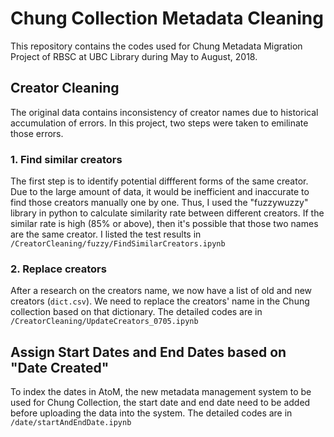 # Chung Collection Metadata Cleaning
This repository contains the codes used for Chung Metadata Migration Project of RBSC at UBC Library during May to August, 2018. 

## Creator Cleaning
The original data contains inconsistency of creator names due to historical accumulation of errors. In this project, two steps were taken to emilinate those errors.

### 1. Find similar creators
The first step is to identify potential diffferent forms of the same creator. Due to the large amount of data, it would be inefficient and inaccurate to find those creators manually one by one. Thus, I used the "fuzzywuzzy" library in python to calculate similarity rate between different creators. If the similar rate is high (85% or above), then it's possible that those two names are the same creator. I listed the test results in `/CreatorCleaning/fuzzy/FindSimilarCreators.ipynb`

### 2. Replace creators
After a research on the creators name, we now have a list of old and new creators (`dict.csv`). We need to replace the creators' name in the Chung collection based on that dictionary. The detailed codes are in `/CreatorCleaning/UpdateCreators_0705.ipynb`

## Assign Start Dates and End Dates based on "Date Created"
To index the dates in AtoM, the new metadata management system to be used for Chung Collection, the start date and end date need to be added before uploading the data into the system. The detailed codes are in `/date/startAndEndDate.ipynb` 



